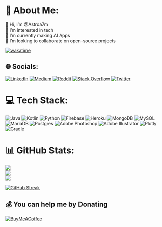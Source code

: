 
# 💫 About Me:
👋 Hi, I’m @Astroa7m<br>👀 I’m interested in tech<br>🌱 I’m currently making AI Apps<br>💞️ I’m looking to collaborate on open-source projects

[![wakatime](https://wakatime.com/badge/user/d6f80ccc-d2df-42d4-ae7f-61c0bd91b49a.svg?style=social)](https://wakatime.com/@d6f80ccc-d2df-42d4-ae7f-61c0bd91b49a)

## 🌐 Socials:
[![LinkedIn](https://img.shields.io/badge/LinkedIn-%230077B5.svg?logo=linkedin&logoColor=white)](https://linkedin.com/in/astroa7m) [![Medium](https://img.shields.io/badge/Medium-12100E?logo=medium&logoColor=white)](https://medium.com/@astroa7m) [![Reddit](https://img.shields.io/badge/Reddit-%23FF4500.svg?logo=Reddit&logoColor=white)](https://reddit.com/user/astroa7m) [![Stack Overflow](https://img.shields.io/badge/-Stackoverflow-FE7A16?logo=stack-overflow&logoColor=white)](https://stackoverflow.com/users/16059091) [![Twitter](https://img.shields.io/badge/Twitter-%231DA1F2.svg?logo=Twitter&logoColor=white)](https://twitter.com/astroa7m) 

# 💻 Tech Stack:
![Java](https://img.shields.io/badge/java-%23ED8B00.svg?style=plastic&logo=java&logoColor=white) ![Kotlin](https://img.shields.io/badge/kotlin-%230095D5.svg?style=plastic&logo=kotlin&logoColor=white) ![Python](https://img.shields.io/badge/python-3670A0?style=plastic&logo=python&logoColor=ffdd54) ![Firebase](https://img.shields.io/badge/firebase-%23039BE5.svg?style=plastic&logo=firebase) ![Heroku](https://img.shields.io/badge/heroku-%23430098.svg?style=plastic&logo=heroku&logoColor=white) ![MongoDB](https://img.shields.io/badge/MongoDB-%234ea94b.svg?style=plastic&logo=mongodb&logoColor=white) ![MySQL](https://img.shields.io/badge/mysql-%2300f.svg?style=plastic&logo=mysql&logoColor=white) ![MariaDB](https://img.shields.io/badge/MariaDB-003545?style=plastic&logo=mariadb&logoColor=white) ![Postgres](https://img.shields.io/badge/postgres-%23316192.svg?style=plastic&logo=postgresql&logoColor=white) ![Adobe Photoshop](https://img.shields.io/badge/adobephotoshop-%2331A8FF.svg?style=plastic&logo=adobephotoshop&logoColor=white) ![Adobe Illustrator](https://img.shields.io/badge/adobeillustrator-%23FF9A00.svg?style=plastic&logo=adobeillustrator&logoColor=white) ![Plotly](https://img.shields.io/badge/Plotly-%233F4F75.svg?style=plastic&logo=plotly&logoColor=white) ![Gradle](https://img.shields.io/badge/Gradle-02303A.svg?style=plastic&logo=Gradle&logoColor=white)
# 📊 GitHub Stats:
![](https://github-readme-stats.vercel.app/api?username=astroa7m&theme=tokyonight&hide_border=false&include_all_commits=false&count_private=false)<br/>
![](https://github-readme-streak-stats.herokuapp.com/?user=astroa7m&theme=tokyonight&hide_border=false)<br/>
![](https://github-readme-stats.vercel.app/api/top-langs/?username=astroa7m&theme=tokyonight&hide_border=false&include_all_commits=false&count_private=false&layout=compact)

[![GitHub Streak](https://streak-stats.demolab.com?user=astroa7m&theme=prussian&hide_border=true&border_radius=6)](https://git.io/streak-stats)

  ## 💰 You can help me by Donating
  [![BuyMeACoffee](https://img.shields.io/badge/Buy%20Me%20a%20Coffee-ffdd00?style=for-the-badge&logo=buy-me-a-coffee&logoColor=black)](https://buymeacoffee.com/astroscoding) 

  <!-- Proudly created with GPRM ( https://gprm.itsvg.in ) -->
